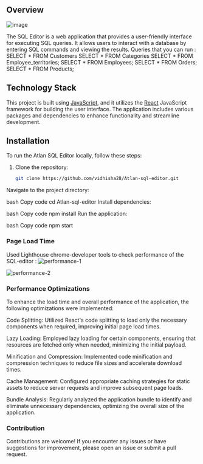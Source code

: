 ## Overview
![image](https://github.com/vidhisha28/Atlan-sql-editor/assets/84218189/0b8fa332-d8bf-4ec5-9898-203e8c0606a5)

The SQL Editor is a web application that provides a user-friendly interface for executing SQL queries. It allows users to interact with a database by entering SQL commands and viewing the results.
Queries that you can run : 
SELECT * FROM Customers
SELECT * FROM Categories
SELECT * FROM Employee_territories;
SELECT * FROM Employees;
SELECT * FROM Orders;
SELECT * FROM Products;

## Technology Stack

This project is built using [JavaScript](https://developer.mozilla.org/en-US/docs/Web/JavaScript), and it utilizes the [React](https://reactjs.org/) JavaScript framework for building the user interface. The application includes various packages and dependencies to enhance functionality and streamline development.

## Installation

To run the Atlan SQL Editor locally, follow these steps:

1. Clone the repository:

   ```bash
   git clone https://github.com/vidhisha28/Atlan-sql-editor.git
Navigate to the project directory:

bash
Copy code
cd Atlan-sql-editor
Install dependencies:

bash
Copy code
npm install
Run the application:

bash
Copy code
npm start
### Page Load Time
Used Lighthouse chrome-developer tools to check performance of the SQL-editor : 
![performance-1](https://github.com/vidhisha28/Atlan-sql-editor/assets/84218189/4456c234-efd6-4115-8437-84898e83a3ba)

![performance-2](https://github.com/vidhisha28/Atlan-sql-editor/assets/84218189/2671a7ab-7820-46b3-bf83-074faf7cb00b)



### Performance Optimizations
To enhance the load time and overall performance of the application, the following optimizations were implemented:

 Code Splitting: Utilized React's code splitting to load only the necessary components when required, improving initial page load times.

 Lazy Loading: Employed lazy loading for certain components, ensuring that resources are fetched only when needed, minimizing the initial payload.

 Minification and Compression: Implemented code minification and compression techniques to reduce file sizes and accelerate download times.

 Cache Management: Configured appropriate caching strategies for static assets to reduce server requests and improve subsequent page loads.

 Bundle Analysis: Regularly analyzed the application bundle to identify and eliminate unnecessary dependencies, optimizing the overall size of the application.

### Contribution
Contributions are welcome! If you encounter any issues or have suggestions for improvement, please open an issue or submit a pull request.
